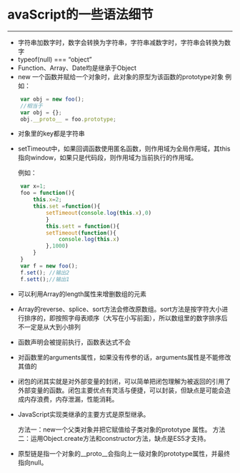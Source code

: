avaScript的一些语法细节
=============
---

 - 字符串加数字时，数字会转换为字符串，字符串减数字时，字符串会转换为数字
 - typeof(null) === “object”
 - Function、Array、Date均是继承于Object
 - new 一个函数并赋给一个对象时，此对象的原型为该函数的prototype对象
    例如：
```javascript
	var obj = new foo();
	//相当于
	var obj = {};
	obj.__proto__ = foo.prototype;
```	
 - 对象里的key都是字符串

 - setTimeout中，如果回调函数使用匿名函数，则作用域为全局作用域，其this指向window，如果只是代码段，则作用域为当前执行的作用域。

	例如：
```javascript
	var x=1;
	foo = function(){
  		this.x=2;
		this.set =function(){
		    setTimeout(console.log(this.x),0)
			}
			this.sett = function(){
			setTimeout(function(){
			    console.log(this.x)
			},1000)
		}
	}
	var f = new foo();
	f.set(); //输出2
	f.sett();//输出1
```

 - 可以利用Array的length属性来增删数组的元素

 - Array的reverse、splice、sort方法会修改原数组。sort方法是按字符大小进行排序的，即按照字母表顺序（大写在小写前面），所以数组里的数字排序后不一定是从大到小排列

 - 函数声明会被提前执行，函数表达式不会

 - 对函数里的arguments属性，如果没有传参的话，arguments属性是不能修改其值的

 - 闭包的闭其实就是对外部变量的封闭，可以简单把闭包理解为被返回的引用了外部变量的函数。闭包主要优点有灵活与便捷，可以封装，但缺点是可能会造成内存浪费，内存泄漏，性能消耗。

 - JavaScript实现类继承的主要方式是原型继承。

    方法一：new一个父类对象并把它赋值给子类对象的prototype 属性。
    方法二：运用Object.create方法和constructor方法，缺点是ES5才支持。
 - 原型链是指一个对象的__proto__会指向上一级对象的prototype属性，并最终指向null。